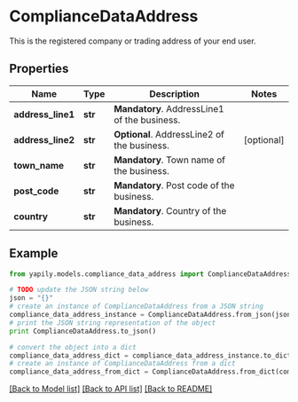 # ComplianceDataAddress

This is the registered company or trading address of your end user.

## Properties
Name | Type | Description | Notes
------------ | ------------- | ------------- | -------------
**address_line1** | **str** | __Mandatory__. AddressLine1 of the business. | 
**address_line2** | **str** | __Optional__. AddressLine2 of the business. | [optional] 
**town_name** | **str** | __Mandatory__. Town name of the business. | 
**post_code** | **str** | __Mandatory__. Post code of the business. | 
**country** | **str** | __Mandatory__. Country of the business. | 

## Example

```python
from yapily.models.compliance_data_address import ComplianceDataAddress

# TODO update the JSON string below
json = "{}"
# create an instance of ComplianceDataAddress from a JSON string
compliance_data_address_instance = ComplianceDataAddress.from_json(json)
# print the JSON string representation of the object
print ComplianceDataAddress.to_json()

# convert the object into a dict
compliance_data_address_dict = compliance_data_address_instance.to_dict()
# create an instance of ComplianceDataAddress from a dict
compliance_data_address_from_dict = ComplianceDataAddress.from_dict(compliance_data_address_dict)
```
[[Back to Model list]](../README.md#documentation-for-models) [[Back to API list]](../README.md#documentation-for-api-endpoints) [[Back to README]](../README.md)


